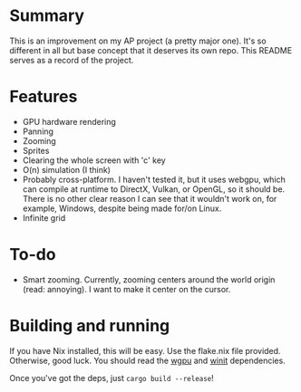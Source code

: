 # Summary
This is an improvement on my AP project (a pretty major one). It's so different in all but base concept that it deserves its own repo. This README serves as a record of the project.

# Features
- GPU hardware rendering
- Panning
- Zooming
- Sprites
- Clearing the whole screen with 'c' key
- O(n) simulation (I think)
- Probably cross-platform. I haven't tested it, but it uses webgpu, which can compile at runtime to DirectX, Vulkan, or OpenGL, so it should be. There is no other clear reason I can see that it wouldn't work on, for example, Windows, despite being made for/on Linux.
- Infinite grid

# To-do
- Smart zooming. Currently, zooming centers around the world origin (read: annoying). I want to make it center on the cursor.

# Building and running
If you have Nix installed, this will be easy. Use the flake.nix file provided. Otherwise, good luck. You should read the [wgpu](https://github.com/gfx-rs/wgpu) and [winit](https://github.com/rust-windowing/winit) dependencies.

Once you've got the deps, just `cargo build --release`!
